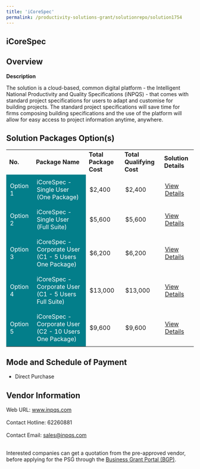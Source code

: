 ```yaml
---
title: 'iCoreSpec'
permalink: /productivity-solutions-grant/solutionrepo/solution1754
---
```


## iCoreSpec

## Overview

**Description**

The solution is a cloud-based, common digital platform - the Intelligent National Productivity and Quality Specifications (iNPQS) - that comes with standard project specifications for users to adapt and customise for building projects. The standard project specifications will save time for firms composing building specifications and the use of the platform will allow for easy access to project information anytime, anywhere.

## Solution Packages Option(s)

<table>
<tr>
<td><b>No.</b></td>
<td><b>Package Name</b></td>
<td><b>Total Package Cost</b></td>
<td><b>Total Qualifying Cost</b></td>
<td><b>Solution Details</b></td>
</tr>
<tr>
<td style='padding: 10px; background-color: #037E8A; color: #FFFFFF;'>Option 1</td>
<td style='padding: 10px; background-color: #037E8A; color: #FFFFFF;'>iCoreSpec - Single User (One Package)</td>
<td style='padding: 10px;'>$2,400</td>
<td style='padding: 10px;'>$2,400</td>
<td style='padding: 10px;'><a href='https://www.gobusiness.gov.sg/images/psg/Desensitised_iNPQS_Annex_3_Part_1.pdf' target='_blank'>View Details</a></td>
</tr>
<tr>
<td style='padding: 10px; background-color: #037E8A; color: #FFFFFF;'>Option 2</td>
<td style='padding: 10px; background-color: #037E8A; color: #FFFFFF;'>iCoreSpec - Single User (Full Suite)</td>
<td style='padding: 10px;'>$5,600</td>
<td style='padding: 10px;'>$5,600</td>
<td style='padding: 10px;'><a href='https://www.gobusiness.gov.sg/images/psg/Desensitised_iNPQS_Annex_3_Part_2.pdf' target='_blank'>View Details</a></td>
</tr>
<tr>
<td style='padding: 10px; background-color: #037E8A; color: #FFFFFF;'>Option 3</td>
<td style='padding: 10px; background-color: #037E8A; color: #FFFFFF;'>iCoreSpec - Corporate User (C1 - 5 Users One Package)</td>
<td style='padding: 10px;'>$6,200</td>
<td style='padding: 10px;'>$6,200</td>
<td style='padding: 10px;'><a href='https://www.gobusiness.gov.sg/images/psg/Desensitised_iNPQS_Annex_3_Part_3.pdf' target='_blank'>View Details</a></td>
</tr>
<tr>
<td style='padding: 10px; background-color: #037E8A; color: #FFFFFF;'>Option 4</td>
<td style='padding: 10px; background-color: #037E8A; color: #FFFFFF;'>iCoreSpec - Corporate User (C1 - 5 Users Full Suite)</td>
<td style='padding: 10px;'>$13,000</td>
<td style='padding: 10px;'>$13,000</td>
<td style='padding: 10px;'><a href='https://www.gobusiness.gov.sg/images/psg/Desensitised_iNPQS_Annex_3_Part_4.pdf' target='_blank'>View Details</a></td>
</tr>
<tr>
<td style='padding: 10px; background-color: #037E8A; color: #FFFFFF;'>Option 5</td>
<td style='padding: 10px; background-color: #037E8A; color: #FFFFFF;'>iCoreSpec - Corporate User (C2 - 10 Users One Package)</td>
<td style='padding: 10px;'>$9,600</td>
<td style='padding: 10px;'>$9,600</td>
<td style='padding: 10px;'><a href='https://www.gobusiness.gov.sg/images/psg/Desensitised_iNPQS_Annex_3_Part_5.pdf' target='_blank'>View Details</a></td>
</tr>
</table>

## Mode and Schedule of Payment

 - Direct Purchase

## Vendor Information

 Web URL: www.inpqs.com <br><br>Contact Hotline: 62260881 <br><br>Contact Email: sales@inpqs.com <br><br>

Interested companies can get a quotation from the pre-approved vendor, before applying for the PSG through the <a href='https://www.businessgrants.gov.sg/' target='_blank' rel='noopener'>Business Grant Portal (BGP)</a>.

<script src="/jquery/resize-tables.js"></script>
